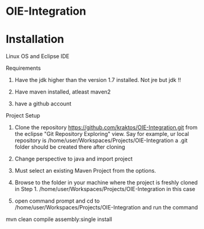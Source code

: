 OIE-Integration
===============

Installation
===================

Linux OS and Eclipse IDE

Requirements

1. Have the  jdk higher than the version 1.7 installed. Not jre but jdk !!
 
2. Have maven installed, atleast maven2 

3. have a github account
 


Project Setup

1. Clone the repository https://github.com/kraktos/OIE-Integration.git from the eclipse "Git Repository Exploring" view. 
Say for example, ur local repository is /home/user/Workspaces/Projects/OIE-Integration
a .git folder should be created there after cloning

2. Change perspective to java and import project

3. Must select an existing Maven Project from the options. 

4. Browse to the folder in your machine where the project is freshly cloned in Step 1. 
/home/user/Workspaces/Projects/OIE-Integration in this case

5. open command prompt and cd to /home/user/Workspaces/Projects/OIE-Integration and run the command

mvn clean compile assembly:single install

